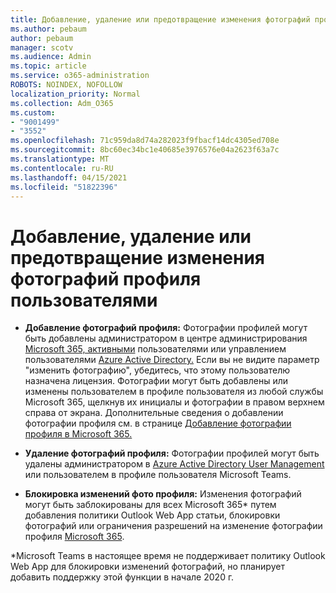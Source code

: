 ```yaml
---
title: Добавление, удаление или предотвращение изменения фотографий профиля пользователями
ms.author: pebaum
author: pebaum
manager: scotv
ms.audience: Admin
ms.topic: article
ms.service: o365-administration
ROBOTS: NOINDEX, NOFOLLOW
localization_priority: Normal
ms.collection: Adm_O365
ms.custom:
- "9001499"
- "3552"
ms.openlocfilehash: 71c959da8d74a282023f9fbacf14dc4305ed708e
ms.sourcegitcommit: 8bc60ec34bc1e40685e3976576e04a2623f63a7c
ms.translationtype: MT
ms.contentlocale: ru-RU
ms.lasthandoff: 04/15/2021
ms.locfileid: "51822396"
---
```

# <a name="add-remove-or-prevent-users-from-changing-profile-photos"></a>Добавление, удаление или предотвращение изменения фотографий профиля пользователями

- **Добавление фотографий профиля:** Фотографии профилей могут быть добавлены администратором в центре администрирования [Microsoft 365, активными](https://admin.microsoft.com/Adminportal/Home?source=applauncher#/users) пользователями или управлением пользователями [Azure Active Directory.](https://portal.azure.com/#blade/Microsoft_AAD_IAM/UsersManagementMenuBlade/AllUsers)  Если вы не видите параметр "изменить фотографию", убедитесь, что этому пользователю назначена лицензия. Фотографии могут быть добавлены или изменены пользователем в профиле пользователя из любой службы Microsoft 365, щелкнув их инициалы и фотографии в правом верхнем справа от экрана. Дополнительные сведения о добавлении фотографии профиля см. в странице [Добавление фотографии профиля в Microsoft 365.](https://support.office.com/article/add-your-profile-photo-to-office-365-2eaf93fd-b3f1-43b9-9cdc-bdcd548435b7)

- **Удаление фотографий профиля:** Фотографии профилей могут быть удалены администратором в [Azure Active Directory User Management](https://portal.azure.com/#blade/Microsoft_AAD_IAM/UsersManagementMenuBlade/AllUsers) или пользователем в профиле пользователя Microsoft Teams.

- **Блокировка изменений фото профиля:** Изменения фотографий могут быть заблокированы для всех Microsoft 365* путем добавления политики Outlook Web App статьи, блокировки фотографий или ограничения разрешений на изменение фотографии профиля [Microsoft 365](https://answers.microsoft.com/msoffice/forum/msoffice_o365admin-mso_dep365-mso_o365b/locking-photos-or-restricting-permissions-to/1d19ae4f-de5d-4c3d-a0ad-4b8b8ac32e3d).

*Microsoft Teams в настоящее время не поддерживает политику Outlook Web App для блокировки изменений фотографий, но планирует добавить поддержку этой функции в начале 2020 г.
